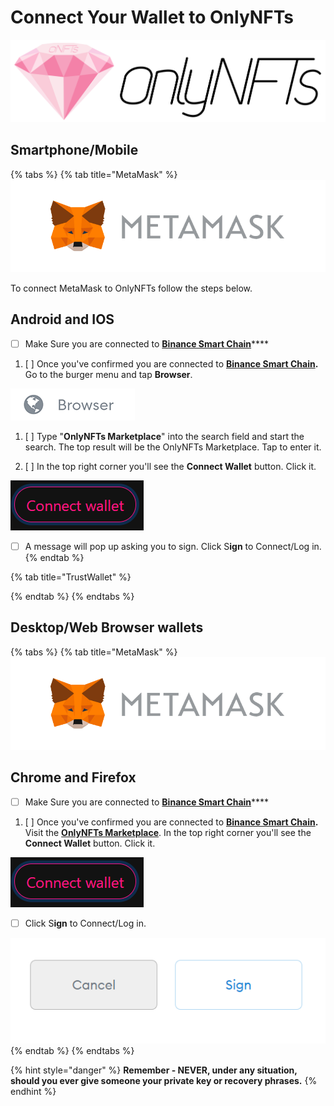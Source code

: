 # Connect Your Wallet to OnlyNFTs

![](../.gitbook/assets/onfts_diamond_logo-2-.png)

## Smartphone/Mobile

{% tabs %}
{% tab title="MetaMask" %}
![](../.gitbook/assets/image%20%281%29.png)

To connect MetaMask to OnlyNFTs follow the steps below.

## Android and IOS

* [ ] Make Sure you are connected to [**Binance Smart Chain**](create-a-wallet/metamask-bsc-setup.md)\*\*\*\*

1. [ ] Once you've confirmed you are connected to [**Binance Smart Chain**](create-a-wallet/metamask-bsc-setup.md)**.** Go to the burger menu and tap **Browser**.

![](../.gitbook/assets/image-9-.png)

1. [ ] Type "**OnlyNFTs Marketplace**" into the search field and start the search. The top result will be the OnlyNFTs Marketplace. Tap to enter it.



1. [ ] In the top right corner you'll see the **Connect Wallet** button. Click it.

![](../.gitbook/assets/connect.png)

* [ ] A message will pop up asking you to sign. Click S**ign** to Connect/Log in.
{% endtab %}

{% tab title="TrustWallet" %}

{% endtab %}
{% endtabs %}

## **Desktop/Web Browser wallets**

{% tabs %}
{% tab title="MetaMask" %}
![](../.gitbook/assets/image%20%281%29.png)

## Chrome and Firefox

* [ ] Make Sure you are connected to [**Binance Smart Chain**](create-a-wallet/metamask-bsc-setup.md)\*\*\*\*

1. [ ] Once you've confirmed you are connected to [**Binance Smart Chain**](create-a-wallet/metamask-bsc-setup.md)**.**  Visit the [**OnlyNFTs Marketplace**](https://marketplace.onlynfts.online/). In the top right corner you'll see the **Connect Wallet** button. Click it.

![](../.gitbook/assets/connect.png)

* [ ] Click S**ign** to Connect/Log in.

![](../.gitbook/assets/sign.png)
{% endtab %}
{% endtabs %}

{% hint style="danger" %}
**Remember - NEVER, under any situation, should you ever give someone your private key or recovery phrases.**
{% endhint %}

